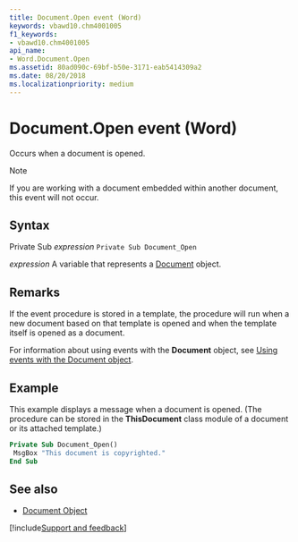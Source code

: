 ```yaml
---
title: Document.Open event (Word)
keywords: vbawd10.chm4001005
f1_keywords:
- vbawd10.chm4001005
api_name:
- Word.Document.Open
ms.assetid: 80ad090c-69bf-b50e-3171-eab5414309a2
ms.date: 08/20/2018
ms.localizationpriority: medium
---
```



# Document.Open event (Word)

Occurs when a document is opened.

> [!NOTE] 
> If you are working with a document embedded within another document, this event will not occur.


## Syntax

Private Sub  _expression_ `Private Sub Document_Open`

_expression_ A variable that represents a [Document](Word.Document.md) object.


## Remarks

If the event procedure is stored in a template, the procedure will run when a new document based on that template is opened and when the template itself is opened as a document.

For information about using events with the **Document** object, see [Using events with the Document object](../word/Concepts/Objects-Properties-Methods/using-events-with-the-document-object.md).


## Example

This example displays a message when a document is opened. (The procedure can be stored in the **ThisDocument** class module of a document or its attached template.)


```vb
Private Sub Document_Open() 
 MsgBox "This document is copyrighted." 
End Sub
```


## See also

- [Document Object](Word.Document.md)

[!include[Support and feedback](~/includes/feedback-boilerplate.md)]
